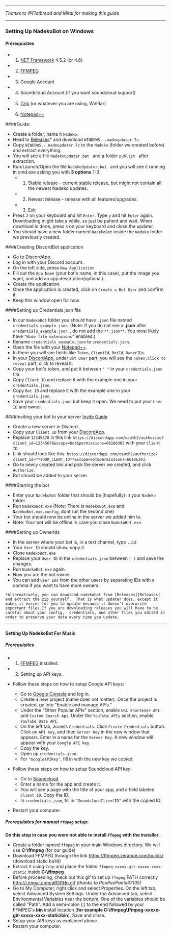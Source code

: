 ________________________________________________________________________________
*Thanks to @Flatbread and Mirai for making this guide*
________________________________________________________________________________

### Setting Up NadekoBot on Windows
#### Prerequisites 
- 1) [NET Framework][NET Framework] 4.5.2 (or 4.6)
- 2) [FFMPEG][FFMPEG] 
- 3) Google Account
- 4) Soundcloud Account (if you want soundcloud support)
- 5) [7zip][7zip] (or whatever you are using, WinRar)
- 6) [Notepad++][Notepad++]

####Guide: 

- Create a folder, name it `Nadeko`.
- Head to [Releases][Releases]* and download `WINDOWS.-.nadeupdater.7z`.
- Copy `WINDOWS.-.nadeupdater.7z` to the `Nadeko` (folder we created before) and extract everything.
- You will see a file `NadekoUpdater.bat ` and a folder `publish ` after extraction.
- Run/Launch/Open the file `NadekoUpdater.bat ` and you will see it running in cmd.exe asking you with **3 options** *1-3*.
    - 1) Stable release - current stable release, but might not contain all the newest Nadeko updates.
    - 2) Newest release - release with all features/upgrades.
    - 3) Exit
- Press `2` on your keyboard and hit `Enter`. Type `y` and hit `Enter` again. Downloading might take a while, so just be patient and wait. When download is done, press `3` on your keyboard and close the updater.
- You should have a new folder named `NadekoBot` inside the `Nadeko` folder we previously created.

####Creating DiscordBot application
- Go to [DiscordApp][DiscordApp].
- Log in with your Discord account.
- On the left side, press `New Application`.
- Fill out the `App Name` (your bot's name, in this case), put the image you want, and add an app description(optional).
- Create the application.
- Once the application is created, click on `Create a Bot User` and confirm it.
- Keep this window open for now.

####Setting up Credentials.json file
- In our `NadekoBot` folder you should have `.json` file named `credentials_example.json`. (Note: If you do not see a **.json** after `credentials_example.json `, do not add the `**.json**`. You most likely have `"Hide file extensions"` enabled.)
- Rename `credentials_example.json` to `credentials.json`.
- Open the file with your [Notepad++][Notepad++].
- In there you will see fields like `Token`, `ClientId`, `BotId`, `OwnerIDs`.
- In your [DiscordApp][DiscordApp], under `Bot User` part, you will see the `Token:click to reveal` part, click to reveal it.
- Copy your bot's token, and put it between `" "` in your `credentials.json` file.
- Copy `Client ID` and replace it with the example one in your `credentials.json`.
- Copy `Bot ID` and replace it with the example one in your `credentials.json`.
- Save your `credentials.json` but keep it open. We need to put your `User ID` and owner.

####Inviting your bot to your server [Invite Guide][Invite Guide]
- Create a new server in Discord.
- Copy your `Client ID` from your [DiscordApp][DiscordApp].
- Replace `12345678` in this link `https://discordapp.com/oauth2/authorize?client_id=12345678&scope=bot&permissions=66186303` with your `Client ID`.
- Link should look like this: `https://discordapp.com/oauth2/authorize?client_id=**YOUR_CLENT_ID**&scope=bot&permissions=66186303`.
- Go to newly created link and pick the server we created, and click `Authorize`.
- Bot should be added to your server.

####Starting the bot
- Enter your `NadekoBot` folder that should be (hopefully) in your `Nadeko` folder.
- Run `NadekoBot.exe` (Note: There is `NadekoBot.exe` and `NadekoBot.exe.config`, dont run the second one)
- Your bot should now be online in the server we added him to.
- Note: Your bot will be offline in case you close `NadekoBot.exe`.

####Setting up OwnerIds
- In the server where your bot is, in a text channel, type `.uid`
- Your `User ID` should show, copy it.
- Close `NadekoBot.exe`
- Replace your `User ID` in the `credentials.json` between `[ ]` and save the changes.
- Run `NadekoBot.exe` again.
- Now you are the bot owner.
- You can add `User IDs` from the other users by separating IDs with a comma if you want to have more owners.

`*Alternatively, you can download nadekobot from [Releases][Releases] and extract the zip yourself. 
That is what updater does, except it makes it easier for you to update because it doesn't overwrite 
important files.If you are downloading releases you will have to be careful about your config, 
credentials, and other files you edited in order to preserve your data every time you update.`

________________________________________________________________________________

#### Setting Up NadekoBot For Music
##### Prerequisites
- 1) [FFMPEG][FFMPEG] installed.
- 2) Setting up API keys.

- Follow these steps on how to setup Google API keys:
    - Go to [Google Console][Google Console] and log in.
    - Create a new project (name does not matter). Once the project is created, go into "Enable and manage APIs."
    - Under the "Other Popular APIs" section, enable `URL Shortener API` and `Custom Search Api`. Under the `YouTube APIs` section, enable `YouTube Data API`.
    - On the left tab, access `Credentials`. Click `Create Credentials` button. Click on `API Key`, and then `Server Key` in the new window that appears. Enter in a name for the `Server Key`. A new window will appear with your `Google API key`. 
    - Copy the key.
    - Open up `credentials.json`. 
    - For `"GoogleAPIKey"`, fill in with the new key we copied.
- Follow these steps on how to setup Soundcloud API key:
    - Go to [Soundcloud][Soundcloud]. 
    - Enter a name for the app and create it. 
    - You will see a page with the title of your app, and a field labeled `Client ID`. Copy the ID. 
    - In `credentials.json`, fill in `"SoundcloudClientID"` with the copied ID.
- Restart your computer.

##### Prerequisites for manual `ffmpeg` setup: 
**Do this step in case you were not able to install `ffmpeg` with the installer.**

- Create a folder named `ffmpeg` in your main Windows directory. We will use **C:\ffmpeg** (for our guide)
- Download FFMPEG through the link https://ffmpeg.zeranoe.com/builds/ (download static build)
- Extract it using `7zip` and place the folder `ffmpeg-xxxxx-git-xxxxx-xxxx-static` inside **C:\ffmpeg**
- Before proceeding, check out this gif to set up `ffmpeg` PATH correctly http://i.imgur.com/aR5l1Hn.gif *(thanks to PooPeePants#7135)*
- Go to My Computer, right click and select Properties. On the left tab, select Advanced System Settings. Under the Advanced tab, select Environmental Variables near the bottom. One of the variables should be called "Path". Add a semi-colon (;) to the end followed by your FFMPEG's **bin** install location (**for example C:\ffmpeg\ffmpeg-xxxxx-git-xxxxx-xxxx-static\bin**). Save and close.
- Setup your API keys as explained above.
- Restart your computer.

[NET Framework]: https://www.microsoft.com/en-us/download/details.aspx?id=48130
[FFMPEG]: https://github.com/Soundofdarkness/FFMPEG-Installer
[7zip]: http://www.7-zip.org/download.html
[Releases]: //github.com/Kwoth/NadekoUpdater/releases/tag/v1.0
[DiscordApp]: https://discordapp.com/developers/applications/me
[Notepad++]: https://notepad-plus-plus.org/
[Invite Guide]: http://discord.kongslien.net/guide.html
[Google Console]: https://console.developers.google.com
[Soundcloud]: https://soundcloud.com/you/apps/new
